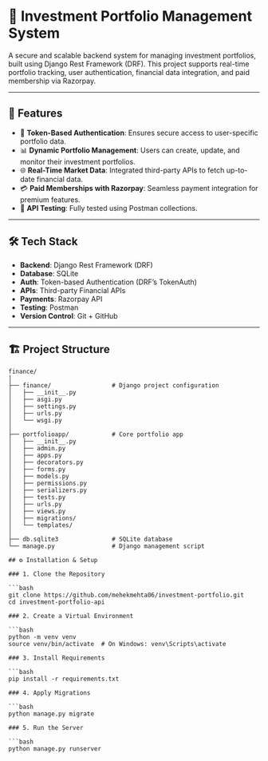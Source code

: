 # 💼 Investment Portfolio Management System

A secure and scalable backend system for managing investment portfolios, built using Django Rest Framework (DRF). This project supports real-time portfolio tracking, user authentication, financial data integration, and paid membership via Razorpay.

---

## 🚀 Features

- 🔐 **Token-Based Authentication**: Ensures secure access to user-specific portfolio data.
- 📊 **Dynamic Portfolio Management**: Users can create, update, and monitor their investment portfolios.
- 🌐 **Real-Time Market Data**: Integrated third-party APIs to fetch up-to-date financial data.
- 💳 **Paid Memberships with Razorpay**: Seamless payment integration for premium features.
- 🧪 **API Testing**: Fully tested using Postman collections.

---

## 🛠️ Tech Stack

- **Backend**: Django Rest Framework (DRF)
- **Database**: SQLite
- **Auth**: Token-based Authentication (DRF’s TokenAuth)
- **APIs**: Third-party Financial APIs 
- **Payments**: Razorpay API
- **Testing**: Postman
- **Version Control**: Git + GitHub

---

## 🏗️ Project Structure

```plaintext
finance/
│
├── finance/                 # Django project configuration
│   ├── __init__.py
│   ├── asgi.py
│   ├── settings.py
│   ├── urls.py
│   └── wsgi.py
│
├── portfolioapp/            # Core portfolio app
│   ├── __init__.py
│   ├── admin.py
│   ├── apps.py
│   ├── decorators.py
│   ├── forms.py
│   ├── models.py
│   ├── permissions.py
│   ├── serializers.py
│   ├── tests.py
│   ├── urls.py
│   ├── views.py
│   ├── migrations/
│   └── templates/
│
├── db.sqlite3               # SQLite database
└── manage.py                # Django management script

## ⚙️ Installation & Setup

### 1. Clone the Repository

```bash
git clone https://github.com/mehekmehta06/investment-portfolio.git
cd investment-portfolio-api

### 2. Create a Virtual Environment

```bash
python -m venv venv
source venv/bin/activate  # On Windows: venv\Scripts\activate

### 3. Install Requirements

```bash
pip install -r requirements.txt

### 4. Apply Migrations

```bash
python manage.py migrate

### 5. Run the Server

```bash
python manage.py runserver
